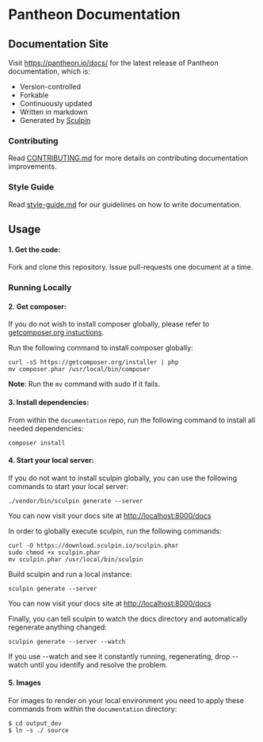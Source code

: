 Pantheon Documentation
======================

Documentation Site
------------------

Visit https://pantheon.io/docs/ for the latest release of Pantheon documentation, which is:

-   Version-controlled
-   Forkable
-   Continuously updated
-   Written in markdown
-   Generated by [Sculpin](https://sculpin.io/)

### Contributing

Read [CONTRIBUTING.md](<CONTRIBUTING.md>) for more details on contributing
documentation improvements.

### Style Guide

Read [style-guide.md](<style-guide.md>) for our guidelines on how to write
documentation.

Usage
-----
#### 1. Get the code:
Fork and clone this repository. Issue pull-requests one document at a time.
### Running Locally
#### 2. Get composer:
If you do not wish to install composer globally, please refer to [getcomposer.org instuctions](https://getcomposer.org/doc/00-intro.md#installation-linux-unix-osx).

Run the following command to install composer globally:
```
curl -sS https://getcomposer.org/installer | php
mv composer.phar /usr/local/bin/composer
```
**Note**: Run the `mv` command with sudo if it fails.
#### 3. Install dependencies:
From within the `documentation` repo, run the following command to install all needed dependencies:
```
composer install
```
#### 4. Start your local server:
If you do not want to install sculpin globally, you can use the following commands to start your local server:
```
./vendor/bin/sculpin generate --server
```
You can now visit your docs site at <http://localhost:8000/docs>

In order to globally execute sculpin, run the following commands:
```
curl -O https://download.sculpin.io/sculpin.phar
sudo chmod +x sculpin.phar
mv sculpin.phar /usr/local/bin/sculpin
```

Build sculpin and run a local instance:

```
sculpin generate --server
```
You can now visit your docs site at <http://localhost:8000/docs>


Finally, you can tell sculpin to watch the docs directory and automatically
regenerate anything changed:
```
sculpin generate --server --watch
```
If you use --watch and see it constantly running, regenerating, drop --watch
until you identify and resolve the problem.

#### 5. Images
For images to render on your local environment you need to apply these commands from within the `documentation` directory:
```
$ cd output_dev
$ ln -s ./ source
```

